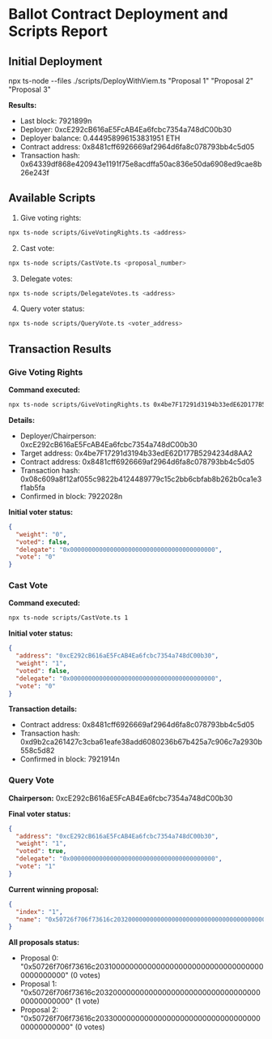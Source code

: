 # Ballot Contract Deployment and Scripts Report

## Initial Deployment

npx ts-node --files ./scripts/DeployWithViem.ts "Proposal 1" "Proposal 2" "Proposal 3"

**Results:**
- Last block: 7921899n
- Deployer: 0xcE292cB616aE5FcAB4Ea6fcbc7354a748dC00b30
- Deployer balance: 0.444958996153831951 ETH
- Contract address: 0x8481cff6926669af2964d6fa8c078793bb4c5d05
- Transaction hash: 0x64339df868e420943e1191f75e8acdffa50ac836e50da6908ed9cae8b26e243f

## Available Scripts

1. Give voting rights:
```bash
npx ts-node scripts/GiveVotingRights.ts <address>
```

2. Cast vote:
```bash
npx ts-node scripts/CastVote.ts <proposal_number>
```

3. Delegate votes:
```bash
npx ts-node scripts/DelegateVotes.ts <address>
```

4. Query voter status:
```bash
npx ts-node scripts/QueryVote.ts <voter_address>
```

## Transaction Results

### Give Voting Rights 
**Command executed:**
```bash
npx ts-node scripts/GiveVotingRights.ts 0x4be7F17291d3194b33edE62D177B5294234d8AA2
```

**Details:**
- Deployer/Chairperson: 0xcE292cB616aE5FcAB4Ea6fcbc7354a748dC00b30
- Target address: 0x4be7F17291d3194b33edE62D177B5294234d8AA2
- Contract address: 0x8481cff6926669af2964d6fa8c078793bb4c5d05
- Transaction hash: 0x08c609a8f12af055c9822b4124489779c15c2bb6cbfab8b262b0ca1e3f1ab5fa
- Confirmed in block: 7922028n

**Initial voter status:**
```json
{
  "weight": "0",
  "voted": false,
  "delegate": "0x0000000000000000000000000000000000000000",
  "vote": "0"
}
```

### Cast Vote 
**Command executed:**
```bash
npx ts-node scripts/CastVote.ts 1
```

**Initial voter status:**
```json
{
  "address": "0xcE292cB616aE5FcAB4Ea6fcbc7354a748dC00b30",
  "weight": "1",
  "voted": false,
  "delegate": "0x0000000000000000000000000000000000000000",
  "vote": "0"
}
```

**Transaction details:**
- Contract address: 0x8481cff6926669af2964d6fa8c078793bb4c5d05
- Transaction hash: 0xd9b2ca261427c3cba61eafe38add6080236b67b425a7c906c7a2930b558c5d82
- Confirmed in block: 7921914n

### Query Vote
**Chairperson:** 0xcE292cB616aE5FcAB4Ea6fcbc7354a748dC00b30

**Final voter status:**
```json
{
  "address": "0xcE292cB616aE5FcAB4Ea6fcbc7354a748dC00b30",
  "weight": "1",
  "voted": true,
  "delegate": "0x0000000000000000000000000000000000000000",
  "vote": "1"
}
```

**Current winning proposal:**
```json
{
  "index": "1",
  "name": "0x50726f706f73616c203200000000000000000000000000000000000000000000"
}
```

**All proposals status:**
- Proposal 0: "0x50726f706f73616c203100000000000000000000000000000000000000000000" (0 votes)
- Proposal 1: "0x50726f706f73616c203200000000000000000000000000000000000000000000" (1 vote)
- Proposal 2: "0x50726f706f73616c203300000000000000000000000000000000000000000000" (0 votes)
